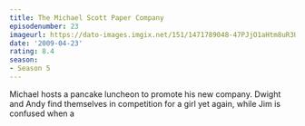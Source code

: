 ```yaml
---
title: The Michael Scott Paper Company
episodenumber: 23
imageurl: https://dato-images.imgix.net/151/1471789048-47PJjO1aHtm8uR3UtUkd1Tlsg5P.jpg?ixlib=rb-1.1.0&ch=DPR%2CWidth&auto=compress%2Cformat
date: '2009-04-23'
rating: 8.4
season:
- Season 5
---
```


Michael hosts a pancake luncheon to promote his new company. Dwight and Andy find themselves in competition for a girl yet again, while Jim is confused when a